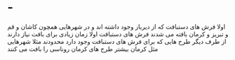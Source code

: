 # -
اولا فرش های دستبافت که از دیرباز وجود داشته اند و در شهرهایی همچون کاشان و قم و تبریز و کرمان بافته می شدند فرش های دستبافت اولا زمان زیادی برای بافت نیاز دارند از طرف دیگر طرح هایی که برای فرش های دستبافت وجود دارد محدودند مثلا شهرهایی مثل کرمان بیشتر طرح های کرمان روناسی را بافت می کنند
